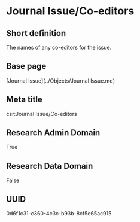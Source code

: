 # Journal Issue/Co-editors
## Short definition
The names of any co-editors for the issue.
## Base page
[Journal Issue](../Objects/Journal Issue.md)
## Meta title
csr:Journal Issue/Co-editors
## Research Admin Domain
True
## Research Data Domain
False
## UUID
0d6f1c31-c360-4c3c-b93b-8cf5e65ac915
